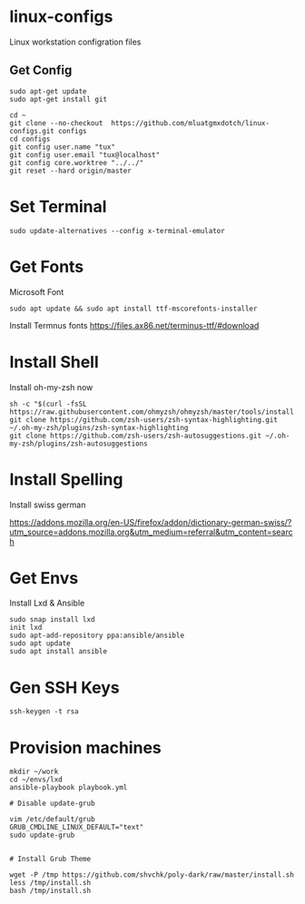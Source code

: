 # linux-configs
Linux workstation configration files

## Get Config

```
sudo apt-get update
sudo apt-get install git
```

```
cd ~
git clone --no-checkout  https://github.com/mluatgmxdotch/linux-configs.git configs
cd configs
git config user.name "tux"
git config user.email "tux@localhost"
git config core.worktree "../../"
git reset --hard origin/master
```

# Set Terminal
```
sudo update-alternatives --config x-terminal-emulator
```
# Get Fonts
Microsoft Font
```
sudo apt update && sudo apt install ttf-mscorefonts-installer
```
Install Termnus fonts 
https://files.ax86.net/terminus-ttf/#download

# Install Shell
Install oh-my-zsh now
```
sh -c "$(curl -fsSL https://raw.githubusercontent.com/ohmyzsh/ohmyzsh/master/tools/install.sh)"
git clone https://github.com/zsh-users/zsh-syntax-highlighting.git ~/.oh-my-zsh/plugins/zsh-syntax-highlighting
git clone https://github.com/zsh-users/zsh-autosuggestions.git ~/.oh-my-zsh/plugins/zsh-autosuggestions
```
# Install Spelling
Install swiss german

https://addons.mozilla.org/en-US/firefox/addon/dictionary-german-swiss/?utm_source=addons.mozilla.org&utm_medium=referral&utm_content=search

# Get Envs
Install Lxd & Ansible
```
sudo snap install lxd
init lxd
sudo apt-add-repository ppa:ansible/ansible
sudo apt update
sudo apt install ansible
```

# Gen SSH Keys
```
ssh-keygen -t rsa
```


# Provision machines
```
mkdir ~/work
cd ~/envs/lxd
ansible-playbook playbook.yml

# Disable update-grub

vim /etc/default/grub
GRUB_CMDLINE_LINUX_DEFAULT="text"
sudo update-grub


# Install Grub Theme

wget -P /tmp https://github.com/shvchk/poly-dark/raw/master/install.sh
less /tmp/install.sh
bash /tmp/install.sh

